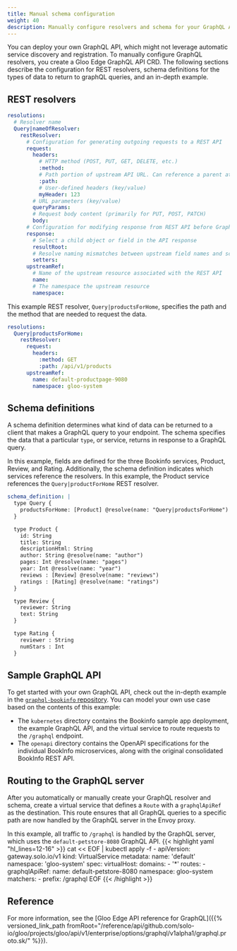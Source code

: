 ```yaml
---
title: Manual schema configuration
weight: 40
description: Manually configure resolvers and schema for your GraphQL API.
---
```


You can deploy your own GraphQL API, which might not leverage automatic service discovery and registration. To manually configure GraphQL resolvers, you create a Gloo Edge GraphQL API CRD. The following sections describe the configuration for REST <!--or gRPC -->resolvers, schema definitions for the types of data to return to graphQL queries, and an in-depth example.

## REST resolvers

```yaml
resolutions:
  # Resolver name
  Query|nameOfResolver:
    restResolver:
      # Configuration for generating outgoing requests to a REST API
      request:
        headers:
          # HTTP method (POST, PUT, GET, DELETE, etc.) 
          :method:
          # Path portion of upstream API URL. Can reference a parent attribute, such as /details/{$parent.id}
          :path:
          # User-defined headers (key/value)
          myHeader: 123
        # URL parameters (key/value)
        queryParams:
        # Request body content (primarily for PUT, POST, PATCH)
        body:
      # Configuration for modifying response from REST API before GraphQL server handles response
      response:
        # Select a child object or field in the API response  
        resultRoot:
        # Resolve naming mismatches between upstream field names and schema field names
        setters:
      upstreamRef:
        # Name of the upstream resource associated with the REST API  
        name:
        # The namespace the upstream resource
        namespace:
```

This example REST resolver, `Query|productsForHome`, specifies the path and the method that are needed to request the data.
```yaml
resolutions:
  Query|productsForHome:
    restResolver:
      request:
        headers:
          :method: GET
          :path: /api/v1/products
      upstreamRef:
        name: default-productpage-9080
        namespace: gloo-system
```
<!--
## gRPC resolvers

**QUESTION need the actual fields for a grpcResolver** Relevant section in the Proto: https://github.com/solo-io/gloo/blob/master/projects/gloo/api/v1/enterprise/options/graphql/v1alpha1/graphql.proto#L171

```yaml
resolutions:
  # Resolver name
  Query|nameOfResolver:
    grpcResolver:
      requestTransform: <need fields>
      spanName: <need fields>
      upstreamRef:
        # Name of the upstream resource associated with the REST API  
        name:
        # The namespace the upstream resource
        namespace:
```

**QUESTION need example grpcResolver**
-->
## Schema definitions

A schema definition determines what kind of data can be returned to a client that makes a GraphQL query to your endpoint. The schema specifies the data that a particular `type`, or service, returns in response to a GraphQL query.

In this example, fields are defined for the three Bookinfo services, Product, Review, and Rating. Additionally, the schema definition indicates which services reference the resolvers. In this example, the Product service references the `Query|productForHome` REST resolver.

```yaml
schema_definition: |
  type Query {
    productsForHome: [Product] @resolve(name: "Query|productsForHome")
  }

  type Product {
    id: String
    title: String
    descriptionHtml: String
    author: String @resolve(name: "author")
    pages: Int @resolve(name: "pages")
    year: Int @resolve(name: "year")
    reviews : [Review] @resolve(name: "reviews")
    ratings : [Rating] @resolve(name: "ratings")
  }

  type Review {
    reviewer: String
    text: String
  }

  type Rating {
    reviewer : String
    numStars : Int
  }
```

## Sample GraphQL API

To get started with your own GraphQL API, check out the in-depth example in the [`graphql-bookinfo` repository](https://github.com/solo-io/graphql-bookinfo). You can model your own use case based on the contents of this example:
* The `kubernetes` directory contains the Bookinfo sample app deployment, the example GraphQL API, and the virtual service to route requests to the `/graphql` endpoint.
* The `openapi` directory contains the OpenAPI specifications for the individual BookInfo microservices, along with the original consolidated BookInfo REST API.

## Routing to the GraphQL server

After you automatically or manually create your GraphQL resolver and schema, create a virtual service that defines a `Route` with a `graphqlApiRef` as the destination. This route ensures that all GraphQL queries to a specific path are now handled by the GraphQL server in the Envoy proxy.

In this example, all traffic to `/graphql` is handled by the GraphQL server, which uses the `default-petstore-8080` GraphQL API.
{{< highlight yaml "hl_lines=12-16" >}}
cat << EOF | kubectl apply -f -
apiVersion: gateway.solo.io/v1
kind: VirtualService
metadata:
  name: 'default'
  namespace: 'gloo-system'
spec:
  virtualHost:
    domains:
    - '*'
    routes:
    - graphqlApiRef:
        name: default-petstore-8080
        namespace: gloo-system
      matchers:
      - prefix: /graphql
EOF
{{< /highlight >}}

## Reference

For more information, see the [Gloo Edge API reference for GraphQL]({{% versioned_link_path fromRoot="/reference/api/github.com/solo-io/gloo/projects/gloo/api/v1/enterprise/options/graphql/v1alpha1/graphql.proto.sk/" %}}).